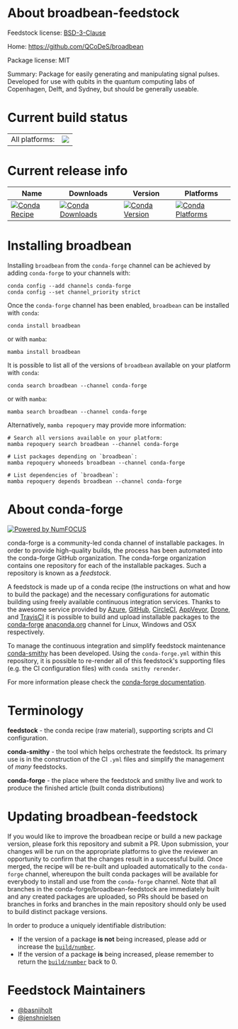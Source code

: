About broadbean-feedstock
=========================

Feedstock license: [BSD-3-Clause](https://github.com/conda-forge/broadbean-feedstock/blob/main/LICENSE.txt)

Home: https://github.com/QCoDeS/broadbean

Package license: MIT

Summary: Package for easily generating and manipulating signal pulses. Developed for use with qubits in the quantum computing labs of Copenhagen, Delft, and Sydney, but should be generally useable.

Current build status
====================


<table><tr><td>All platforms:</td>
    <td>
      <a href="https://dev.azure.com/conda-forge/feedstock-builds/_build/latest?definitionId=10786&branchName=main">
        <img src="https://dev.azure.com/conda-forge/feedstock-builds/_apis/build/status/broadbean-feedstock?branchName=main">
      </a>
    </td>
  </tr>
</table>

Current release info
====================

| Name | Downloads | Version | Platforms |
| --- | --- | --- | --- |
| [![Conda Recipe](https://img.shields.io/badge/recipe-broadbean-green.svg)](https://anaconda.org/conda-forge/broadbean) | [![Conda Downloads](https://img.shields.io/conda/dn/conda-forge/broadbean.svg)](https://anaconda.org/conda-forge/broadbean) | [![Conda Version](https://img.shields.io/conda/vn/conda-forge/broadbean.svg)](https://anaconda.org/conda-forge/broadbean) | [![Conda Platforms](https://img.shields.io/conda/pn/conda-forge/broadbean.svg)](https://anaconda.org/conda-forge/broadbean) |

Installing broadbean
====================

Installing `broadbean` from the `conda-forge` channel can be achieved by adding `conda-forge` to your channels with:

```
conda config --add channels conda-forge
conda config --set channel_priority strict
```

Once the `conda-forge` channel has been enabled, `broadbean` can be installed with `conda`:

```
conda install broadbean
```

or with `mamba`:

```
mamba install broadbean
```

It is possible to list all of the versions of `broadbean` available on your platform with `conda`:

```
conda search broadbean --channel conda-forge
```

or with `mamba`:

```
mamba search broadbean --channel conda-forge
```

Alternatively, `mamba repoquery` may provide more information:

```
# Search all versions available on your platform:
mamba repoquery search broadbean --channel conda-forge

# List packages depending on `broadbean`:
mamba repoquery whoneeds broadbean --channel conda-forge

# List dependencies of `broadbean`:
mamba repoquery depends broadbean --channel conda-forge
```


About conda-forge
=================

[![Powered by
NumFOCUS](https://img.shields.io/badge/powered%20by-NumFOCUS-orange.svg?style=flat&colorA=E1523D&colorB=007D8A)](https://numfocus.org)

conda-forge is a community-led conda channel of installable packages.
In order to provide high-quality builds, the process has been automated into the
conda-forge GitHub organization. The conda-forge organization contains one repository
for each of the installable packages. Such a repository is known as a *feedstock*.

A feedstock is made up of a conda recipe (the instructions on what and how to build
the package) and the necessary configurations for automatic building using freely
available continuous integration services. Thanks to the awesome service provided by
[Azure](https://azure.microsoft.com/en-us/services/devops/), [GitHub](https://github.com/),
[CircleCI](https://circleci.com/), [AppVeyor](https://www.appveyor.com/),
[Drone](https://cloud.drone.io/welcome), and [TravisCI](https://travis-ci.com/)
it is possible to build and upload installable packages to the
[conda-forge](https://anaconda.org/conda-forge) [anaconda.org](https://anaconda.org/)
channel for Linux, Windows and OSX respectively.

To manage the continuous integration and simplify feedstock maintenance
[conda-smithy](https://github.com/conda-forge/conda-smithy) has been developed.
Using the ``conda-forge.yml`` within this repository, it is possible to re-render all of
this feedstock's supporting files (e.g. the CI configuration files) with ``conda smithy rerender``.

For more information please check the [conda-forge documentation](https://conda-forge.org/docs/).

Terminology
===========

**feedstock** - the conda recipe (raw material), supporting scripts and CI configuration.

**conda-smithy** - the tool which helps orchestrate the feedstock.
                   Its primary use is in the construction of the CI ``.yml`` files
                   and simplify the management of *many* feedstocks.

**conda-forge** - the place where the feedstock and smithy live and work to
                  produce the finished article (built conda distributions)


Updating broadbean-feedstock
============================

If you would like to improve the broadbean recipe or build a new
package version, please fork this repository and submit a PR. Upon submission,
your changes will be run on the appropriate platforms to give the reviewer an
opportunity to confirm that the changes result in a successful build. Once
merged, the recipe will be re-built and uploaded automatically to the
`conda-forge` channel, whereupon the built conda packages will be available for
everybody to install and use from the `conda-forge` channel.
Note that all branches in the conda-forge/broadbean-feedstock are
immediately built and any created packages are uploaded, so PRs should be based
on branches in forks and branches in the main repository should only be used to
build distinct package versions.

In order to produce a uniquely identifiable distribution:
 * If the version of a package **is not** being increased, please add or increase
   the [``build/number``](https://docs.conda.io/projects/conda-build/en/latest/resources/define-metadata.html#build-number-and-string).
 * If the version of a package **is** being increased, please remember to return
   the [``build/number``](https://docs.conda.io/projects/conda-build/en/latest/resources/define-metadata.html#build-number-and-string)
   back to 0.

Feedstock Maintainers
=====================

* [@basnijholt](https://github.com/basnijholt/)
* [@jenshnielsen](https://github.com/jenshnielsen/)

